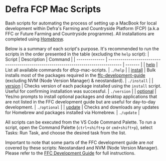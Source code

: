 # Defra FCP Mac Scripts

Bash scripts for automating the process of setting up a MacBook for local development within Defra's Farming and Countryside Platform (FCP) (a.k.a FFC or Future Farming and Countryside programme). All installations are completed using [Homebrew](https://brew.sh/).  

Below is a summary of each script's purpose. It's recommended to run the scripts in the order presented in the table (excluding the `help` script):
| Script | Description | Command |
| -------------- | ------------------------------------------------------------------------------------ | ------- |
| [help](./help) | List all available commands for dfcp-mac-scripts. | `./help` |
| [install](./install) | Bulk installs most of the packages required in the [ffc-development-guide](https://github.com/DEFRA/ffc-development-guide/blob/main/docs/local-development-setup/index.md) (excluding NVM (Node Version Manager) & neostandard). | `./install` |
| [version](./version) | Checks version of each package installed using the `install` script. Useful for confirming installation was successful. | `./version` |
| [optional](./optional) | Yes/no prompts to install optional packages and desktop applications that are not listed in the FFC development guide but are useful for day-to-day development. | `./optional` |
| [update](./update) | Checks and downloads any updates for Homebrew and packages installed via Homebrew. | `./update` |

All scripts can be executed from the VS Code Command Palette. To run a script, open the Command Palette (`ctrl+shift+p` or `cmd+shift+p`), select Tasks: Run Task, and choose the desired task from the list.

Important to note that some parts of the FFC development guide are _not_ covered by these scripts: Neostandard and NVM (Node Version Manager). Please refer to the [FFC Development Guide](https://github.com/DEFRA/ffc-development-guide) for full instructions.
